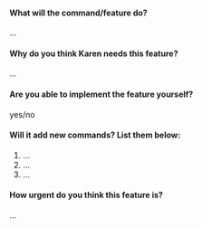 #### What will the command/feature do?
...

#### Why do you think Karen needs this feature?
...

#### Are you able to implement the feature yourself?
yes/no

#### Will it add new commands? List them below:
1. ...
2. ...
3. ...

#### How urgent do you think this feature is?
...
